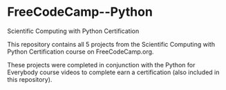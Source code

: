 # FreeCodeCamp--Python
Scientific Computing with Python Certification

This repository contains all 5 projects from the Scientific Computing with Python Certification course on FreeCodeCamp.org.

These projects were completed in conjunction with the Python for Everybody course videos to complete earn a certification (also included in this repository).
